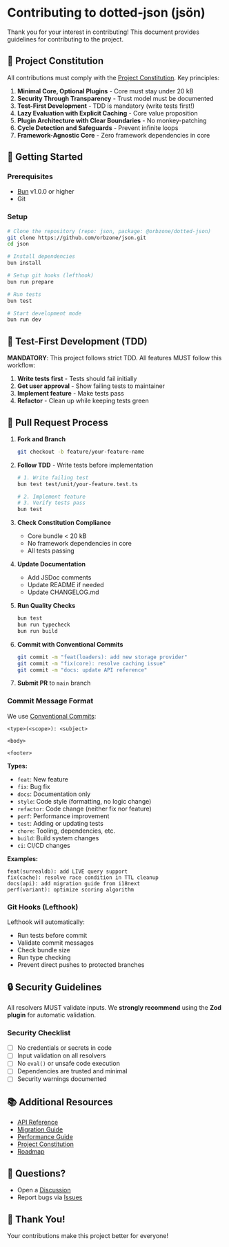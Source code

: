 # Contributing to dotted-json (jsön)

Thank you for your interest in contributing! This document provides guidelines for
contributing to the project.

## 📜 Project Constitution

All contributions must comply with the [Project Constitution](.specify/memory/constitution.md).
Key principles:

1. **Minimal Core, Optional Plugins** - Core must stay under 20 kB
2. **Security Through Transparency** - Trust model must be documented
3. **Test-First Development** - TDD is mandatory (write tests first!)
4. **Lazy Evaluation with Explicit Caching** - Core value proposition
5. **Plugin Architecture with Clear Boundaries** - No monkey-patching
6. **Cycle Detection and Safeguards** - Prevent infinite loops
7. **Framework-Agnostic Core** - Zero framework dependencies in core

## 🚀 Getting Started

### Prerequisites

- [Bun](https://bun.sh) v1.0.0 or higher
- Git

### Setup

```bash
# Clone the repository (repo: json, package: @orbzone/dotted-json)
git clone https://github.com/orbzone/json.git
cd json

# Install dependencies
bun install

# Setup git hooks (lefthook)
bun run prepare

# Run tests
bun test

# Start development mode
bun run dev
```

## 🧪 Test-First Development (TDD)

**MANDATORY**: This project follows strict TDD. All features MUST follow this workflow:

1. **Write tests first** - Tests should fail initially
2. **Get user approval** - Show failing tests to maintainer
3. **Implement feature** - Make tests pass
4. **Refactor** - Clean up while keeping tests green

## 📝 Pull Request Process

1. **Fork and Branch**
   ```bash
   git checkout -b feature/your-feature-name
   ```

2. **Follow TDD** - Write tests before implementation
   ```bash
   # 1. Write failing test
   bun test test/unit/your-feature.test.ts

   # 2. Implement feature
   # 3. Verify tests pass
   bun test
   ```

3. **Check Constitution Compliance**
   - Core bundle < 20 kB
   - No framework dependencies in core
   - All tests passing

4. **Update Documentation**
   - Add JSDoc comments
   - Update README if needed
   - Update CHANGELOG.md

5. **Run Quality Checks**
   ```bash
   bun test
   bun run typecheck
   bun run build
   ```

6. **Commit with Conventional Commits**
   ```bash
   git commit -m "feat(loaders): add new storage provider"
   git commit -m "fix(core): resolve caching issue"
   git commit -m "docs: update API reference"
   ```

7. **Submit PR** to `main` branch

### Commit Message Format

We use [Conventional Commits](https://www.conventionalcommits.org/):

```
<type>(<scope>): <subject>

<body>

<footer>
```

**Types:**
- `feat`: New feature
- `fix`: Bug fix
- `docs`: Documentation only
- `style`: Code style (formatting, no logic change)
- `refactor`: Code change (neither fix nor feature)
- `perf`: Performance improvement
- `test`: Adding or updating tests
- `chore`: Tooling, dependencies, etc.
- `build`: Build system changes
- `ci`: CI/CD changes

**Examples:**
```
feat(surrealdb): add LIVE query support
fix(cache): resolve race condition in TTL cleanup
docs(api): add migration guide from i18next
perf(variant): optimize scoring algorithm
```

### Git Hooks (Lefthook)

Lefthook will automatically:
- Run tests before commit
- Validate commit messages
- Check bundle size
- Run type checking
- Prevent direct pushes to protected branches

## 🔒 Security Guidelines

All resolvers MUST validate inputs. We **strongly recommend** using the **Zod plugin** for automatic validation.

### Security Checklist

- [ ] No credentials or secrets in code
- [ ] Input validation on all resolvers
- [ ] No `eval()` or unsafe code execution
- [ ] Dependencies are trusted and minimal
- [ ] Security warnings documented

## 📚 Additional Resources

- [API Reference](docs/API.md)
- [Migration Guide](docs/MIGRATION.md)
- [Performance Guide](docs/PERFORMANCE.md)
- [Project Constitution](.specify/memory/constitution.md)
- [Roadmap](ROADMAP.md)

## 💬 Questions?

- Open a [Discussion](https://github.com/orbzone/json/discussions)
- Report bugs via [Issues](https://github.com/orbzone/json/issues)

## 🙏 Thank You!

Your contributions make this project better for everyone!

